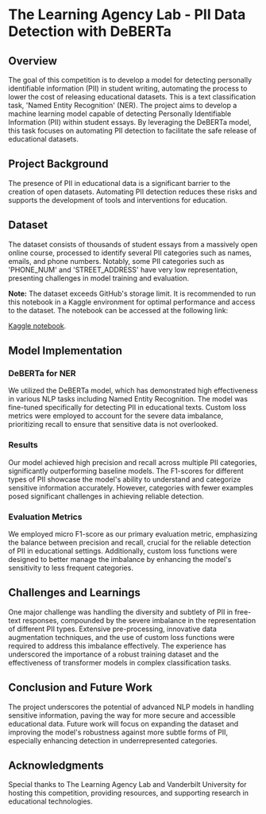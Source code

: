 # The Learning Agency Lab - PII Data Detection with DeBERTa

## Overview
The goal of this competition is to develop a model for detecting personally identifiable information (PII) in student writing, automating the process to lower the cost of releasing educational datasets. This is a text classification task, 'Named Entity Recognition' (NER). The project aims to develop a machine learning model capable of detecting Personally Identifiable Information (PII) within student essays. By leveraging the DeBERTa model, this task focuses on automating PII detection to facilitate the safe release of educational datasets.

## Project Background
The presence of PII in educational data is a significant barrier to the creation of open datasets. Automating PII detection reduces these risks and supports the development of tools and interventions for education.

## Dataset
The dataset consists of thousands of student essays from a massively open online course, processed to identify several PII categories such as names, emails, and phone numbers. Notably, some PII categories such as 'PHONE_NUM' and 'STREET_ADDRESS' have very low representation, presenting challenges in model training and evaluation.

**Note:** The dataset exceeds GitHub's storage limit. It is recommended to run this notebook in a Kaggle environment for optimal performance and access to the dataset. The notebook can be accessed at the following link: 

[Kaggle notebook](https://www.kaggle.com/code/deeparker/pii-detection-with-deberta).

## Model Implementation
### DeBERTa for NER
We utilized the DeBERTa model, which has demonstrated high effectiveness in various NLP tasks including Named Entity Recognition. The model was fine-tuned specifically for detecting PII in educational texts. Custom loss metrics were employed to account for the severe data imbalance, prioritizing recall to ensure that sensitive data is not overlooked.

### Results
Our model achieved high precision and recall across multiple PII categories, significantly outperforming baseline models. The F1-scores for different types of PII showcase the model's ability to understand and categorize sensitive information accurately. However, categories with fewer examples posed significant challenges in achieving reliable detection.

### Evaluation Metrics
We employed micro F1-score as our primary evaluation metric, emphasizing the balance between precision and recall, crucial for the reliable detection of PII in educational settings. Additionally, custom loss functions were designed to better manage the imbalance by enhancing the model's sensitivity to less frequent categories.

## Challenges and Learnings
One major challenge was handling the diversity and subtlety of PII in free-text responses, compounded by the severe imbalance in the representation of different PII types. Extensive pre-processing, innovative data augmentation techniques, and the use of custom loss functions were required to address this imbalance effectively. The experience has underscored the importance of a robust training dataset and the effectiveness of transformer models in complex classification tasks.

## Conclusion and Future Work
The project underscores the potential of advanced NLP models in handling sensitive information, paving the way for more secure and accessible educational data. Future work will focus on expanding the dataset and improving the model's robustness against more subtle forms of PII, especially enhancing detection in underrepresented categories.

## Acknowledgments
Special thanks to The Learning Agency Lab and Vanderbilt University for hosting this competition, providing resources, and supporting research in educational technologies.
